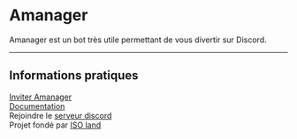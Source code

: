 # Amanager

Amanager est un bot très utile permettant de vous divertir sur Discord.

___

## Informations pratiques

[Inviter Amanager](https://isoland.xyz/amanager) <br>
[Documentation](https://github.com/Margana314/Amanager/wiki) <br>
Rejoindre le [serveur discord](https://isoland.xyz/discord) <br>
Projet fondé par [ISO land](https://isoland.xyz)
